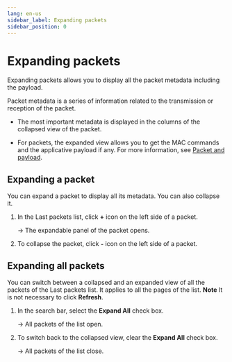 ```yaml
---
lang: en-us
sidebar_label: Expanding packets
sidebar_position: 0
---
```


# Expanding packets

Expanding packets allows you to display all the packet metadata
including the payload.

Packet metadata is a series of information related to the transmission
or reception of the packet.

- The most important metadata is displayed in the columns of the
  collapsed view of the packet.

- For packets, the expanded view allows you to get the MAC commands and
  the applicative payload if any. For more information, see [Packet and   payload](packet-and-payload).

## Expanding a packet

You can expand a packet to display all its metadata. You can also
collapse it.

1.  In the Last packets list, click **+** icon on the left side of a packet.

    -\> The expandable panel of the packet opens.

2.  To collapse the packet, click **-** icon on the left side of a packet.

## Expanding all packets

You can switch between a collapsed and an expanded view of all the
packets of the Last packets list. It
applies to all the pages of the list. **Note** It is not necessary to
click **Refresh**.

1.  In the search bar, select the **Expand All** check box.

    -\> All packets of the list open.

2.  To switch back to the collapsed view, clear the **Expand All** check
    box.

    -\> All packets of the list close.
